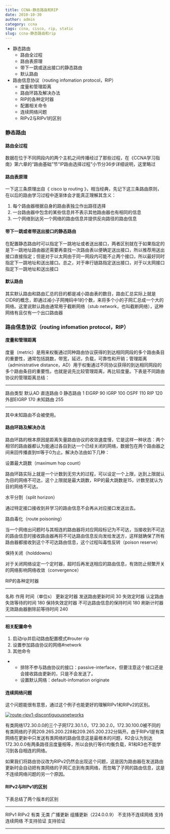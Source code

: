 ```yaml
---
title: CCNA-静态路由和RIP
date: 2010-10-30
author: admin
category: ccna
tags: ccna, cisco, rip, static
slug: ccna-静态路由和rip
---
```


-   静态路由
    -   路由全过程
    -   路由表原理
    -   带下一跳或送出接口的静态路由
    -   默认路由
-   路由信息协议（routing infomation protocol，RIP）
    -   度量和管理距离
    -   路由环路及解决办法
    -   RIP的各种定时器
    -   配置相关命令
    -   连续网络问题
    -   RIPv2与RIPv1的区别

### 静态路由

#### 路由全过程

数据在位于不同网段内的两个主机之间传播经过了那些过程，在《CCNA学习指南》第六章的“路由基础”节“IP路由选择过程”小节分36步详细说明，这里略过

#### 路由表原理

一下这三条原理出自《 cisco ip routing
》，相当经典，先记下这三条路由原则，在以后的路由学习过程中逐渐体会才能真正理解其含义：

1.  每个路由器根据自身的路由表独立作出路径选择
2.  一台路由器中包含的某些信息并不表示其他路由器也有相同的信息
3.  一个网络到达另一个网络的路由信息并提供反向路径的路由信息

#### 带下一跳或者带送出接口的静态路由

在配置静态路由时可以指定下一跳地址或者送出接口，两者区别就在于如果指定的是下一跳地址路由器还需要再查找一次路由表以便确定送出接口，所以推荐用送出接口直接指定；但是对于以太网由于同一网段内可能不止两个接口，所以最好同时指定下一跳地址和送出接口。总之，对于串行链路指定送出接口，对于以太网接口指定下一跳地址和送出接口

#### 默认路由

其实默认路由和路由汇总的目的都是减小路由表的数目，路由汇总实际上就是CIDR的概念，即通过减小子网掩码中1的个数，来将多个小的子网汇总成一个大的网络。这里说默认路由通常用于截断网络（stub
network，也叫截断网络），这种网络有且仅有一个出口路由器

### 路由信息协议（routing infomation protocol，RIP）

#### 度量和管理距离

度量（metric）是用来权衡通过同种路由协议获得的到达相同网段的多个路由条目的重要性，通常包括跳数，带宽，延迟，负载，可靠性和开销；管理距离（administrative
distance，AD）用于权衡通过不同协议获得的到达相同网段的多个路由条目的重要性。也就是说先比较管理距离，再比较度量。下表是不同路由协议的管理距离总结：

  ----------- --------
  路由类型    默认AD
  直连路由    0
  静态路由    1
  EIGRP       90
  IGRP        100
  OSPF        110
  RIP         120
  外部EIGRP   170
  未知路由    255
  ----------- --------

其中未知路由不会被使用。

#### 路由环路及解决办法

路由环路的根本原因是距离矢量路由协议的收敛速度慢，它是这样一种状态：两个相邻的路由器都认为能通过各自到达一个已经关闭的网络，数据包在两个路由器之间来回传播直到ttl等于0为止。解决办法由如下几种：

设置最大跳数（maximum hop count）

路由环路实际上就是一个计数到无穷大的过程，可以设定一个上限，达到上限就认为目的网络不可达，这个上限就是最大跳数，RIP的最大跳数是15，计数至就认为目的网络不可达。

水平分割（split horizon）

通过特定接口接收到并学习的路由信息不会再从对应接口发送出去。

路由毒化（route poisoning）

当一个网络出问题时与其相连的路由器将对应网段标记为不可达，当接收到不可达的路由信息时接收路由器再将不可达路由信息反向发给发送方，这样就确保了所有路由器都接收到这个不可达路由信息，这个过程叫毒性反转（poison
reserve）

保持关闭（holddowns）

对于关闭网络设定一个定时器，超时后再发送相应的路由信息，有效防止频繁开关的网络影响网络收敛（convergence）

RIP的各种定时器

  ---------------- -------------------------- ---------------
  名称             作用                       时间（单位s）
  更新定时器       发送路由更新时间           30
  失效定时器       认定路由失效等待的时间     180
  保持失效定时器   不可达路由信息的保持时间   180
  刷新计时器       无效路由器删除前等待时间   240
  ---------------- -------------------------- ---------------

#### 相关配置命令

1.  启动rip并启动路由配置模式\#router rip
2.  设置参加路由协议的网络\#network
3.  其他命令

-   -   排除不参与路由协议的接口：passive-interface，但要注意这个接口还是会接收路由更新的，只是不会发送了。
    -   设置默认网络：default-infomation originate

#### 连续网络问题

这个问题能很有意思，通过这个例子也能更好的理解RIPv1和RIPv2的区别。

[![route-ripv1-discontiguousnetworks](/wp-content/uploads/2010/10/route-ripv1-discontiguousnetworks.jpg "route-ripv1-discontiguousnetworks")](/wp-content/uploads/2010/10/route-ripv1-discontiguousnetworks.jpg)

有类网络172.30.0.0的三个子网172.30.1.0，172.30.2.0，172.30.100.0被不同的有类网络的子网209.265.200.228和209.265.200.232分隔开。由于RIPv1是有类网络在更新中只发送有类网络的路由信息这是最根本的问题，R2会认为到达172.30.0.0有两条路径且度量相等，所以会执行等价均衡负载，R1和R3也不能学习到各自相连的网络。

如果我们将路由协议改为RIPv2仍然会出现这个问题，这是因为路由器在发送路由更新时会自动把有类网络的子网汇总到有类网络，而忽略了子网的路由信息，这是不连续网络问题的另一个原因。

#### RIPv2与RIPv1的区别

下表总结了两个版本的区别

  ------------------ -----------------------
  RIPv1              RIPv2
  有类               无类
  广播更新           组播更新（224.0.0.9）
  不支持不连续网络   支持连续网络
  不支持验证         支持验证
  ------------------ -----------------------


